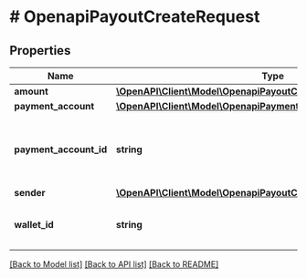 # # OpenapiPayoutCreateRequest

## Properties

Name | Type | Description | Notes
------------ | ------------- | ------------- | -------------
**amount** | [**\OpenAPI\Client\Model\OpenapiPayoutCreateRequestAmount**](OpenapiPayoutCreateRequestAmount.md) |  | [optional]
**payment_account** | [**\OpenAPI\Client\Model\OpenapiPaymentAccountGetOrCreateRequest**](OpenapiPaymentAccountGetOrCreateRequest.md) |  | [optional]
**payment_account_id** | **string** | &lt;span style&#x3D;\&quot;color:#e95f6a;\&quot;&gt;required if payment_account is empty&lt;/span&gt;  The payment account ID represents a pre-existing payment account that acts as the recipient for the payout. | [optional]
**sender** | [**\OpenAPI\Client\Model\OpenapiPayoutCreateRequestSender**](OpenapiPayoutCreateRequestSender.md) |  | [optional]
**wallet_id** | **string** | The wallet ID from which to disburse money, if not provided, we will attempt to use the one that matches the provided currency amount. | [optional]

[[Back to Model list]](../../README.md#models) [[Back to API list]](../../README.md#endpoints) [[Back to README]](../../README.md)
